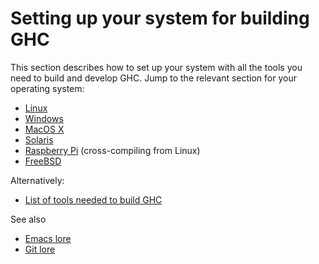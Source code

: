 # Setting up your system for building GHC


This section describes how to set up your system with all the tools you need to build and develop GHC.  Jump to the relevant section for your operating system:

- [Linux](building/preparation/linux)
- [Windows](building/preparation/windows)
- [MacOS X](building/preparation/mac-osx)
- [Solaris](building/preparation/solaris)
- [Raspberry Pi](building/preparation/raspberry-pi) (cross-compiling from Linux)
- [FreeBSD](building/preparation/free-bsd)


Alternatively:

- [List of tools needed to build GHC](building/preparation/tools)


See also
  

- [Emacs lore](emacs)
- [Git lore](working-conventions/git)